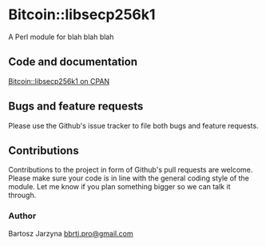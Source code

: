 # Bitcoin::libsecp256k1
A Perl module for blah blah blah

## Code and documentation
[Bitcoin::libsecp256k1 on CPAN](https://metacpan.org/release/Bitcoin-libsecp256k1)

## Bugs and feature requests
Please use the Github's issue tracker to file both bugs and feature requests.

## Contributions
Contributions to the project in form of Github's pull requests are
welcome. Please make sure your code is in line with the general
coding style of the module. Let me know if you plan something
bigger so we can talk it through.

### Author
Bartosz Jarzyna <bbrtj.pro@gmail.com>


